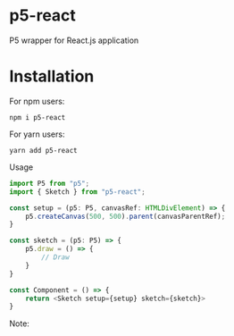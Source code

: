 # p5-react

P5 wrapper for React.js application

# Installation

For npm users:

```
npm i p5-react
```

For yarn users:

```
yarn add p5-react
```

Usage

```typescript
import P5 from "p5";
import { Sketch } from "p5-react";

const setup = (p5: P5, canvasRef: HTMLDivElement) => {
    p5.createCanvas(500, 500).parent(canvasParentRef);
}

const sketch = (p5: P5) => {
    p5.draw = () => {
        // Draw
    }
}

const Component = () => {
    return <Sketch setup={setup} sketch={sketch}>
}
```

Note:
